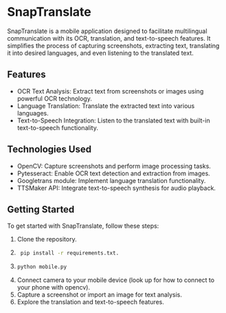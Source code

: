 # SnapTranslate

SnapTranslate is a mobile application designed to facilitate multilingual communication with its OCR, translation, and text-to-speech features. It simplifies the process of capturing screenshots, extracting text, translating it into desired languages, and even listening to the translated text.

## Features
- OCR Text Analysis: Extract text from screenshots or images using powerful OCR technology.
- Language Translation: Translate the extracted text into various languages.
- Text-to-Speech Integration: Listen to the translated text with built-in text-to-speech functionality.

## Technologies Used
- OpenCV: Capture screenshots and perform image processing tasks.
- Pytesseract: Enable OCR text detection and extraction from images.
- Googletrans module: Implement language translation functionality.
- TTSMaker API: Integrate text-to-speech synthesis for audio playback.

## Getting Started
To get started with SnapTranslate, follow these steps:

1. Clone the repository.
2. ```bash
    pip install -r requirements.txt.
3. ```bash
   python mobile.py
4. Connect camera to your mobile device (look up for how to connect to your phone with opencv).
5. Capture a screenshot or import an image for text analysis.
6. Explore the translation and text-to-speech features.
